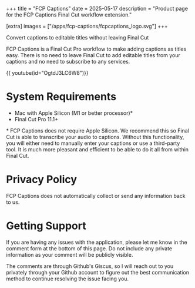 +++
title = "FCP Captions"
date = 2025-05-17
description = "Product page for the FCP Captions Final Cut workflow extension."

[extra]
images = ["/apps/fcp-captions/fcpcaptions_logo.svg"]
+++

Convert captions to editable titles without leaving Final Cut

<!--more-->

FCP Captions is a Final Cut Pro workflow to make adding captions as titles easy. There is no need to leave Final Cut
to add editable titles from your captions and no need to subscribe to any services.

 {{ youtube(id="OgtdJ3LC6W8")}}

# System Requirements

* Mac with Apple Silicon (M1 or better processor)*
* Final Cut Pro 11.1+

\* FCP Captions does not require Apple Silicon. We recommend this so Final Cut is able to
transcribe your audio to captions. Without this functionality, you will either need to
manually enter your captions or use a third-party tool. It is much more pleasant and efficient
to be able to do it all from within Final Cut.

# Privacy Policy

FCP Captions does not automatically collect or send any information back to us.

# Getting Support

If you are having any issues with the application, please let me know in the comment form
at the bottom of this page. Do not include any private information as your comment will
be publicly visible.

The comments are through Github's Giscus, so I will reach out to you privately through your Github
account to figure out the best communication method to continue resolving the issue facing you.

